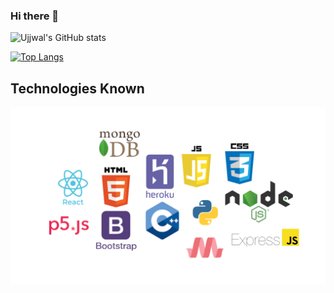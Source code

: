 ### Hi there 👋

![Ujjwal's GitHub stats](https://github-readme-stats.vercel.app/api?username=UJJWAL2001&show_icons=true&theme=tokyonight) 

[![Top Langs](https://github-readme-stats.vercel.app/api/top-langs/?username=UJJWAL2001&layout=compact)](https://github.com/UJJWAL2001/github-readme-stats)

## Technologies Known
![](technologies.png)





